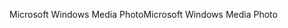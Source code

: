 <span data-ttu-id="5c753-101">Microsoft Windows Media Photo</span><span class="sxs-lookup"><span data-stu-id="5c753-101">Microsoft Windows Media Photo</span></span>
